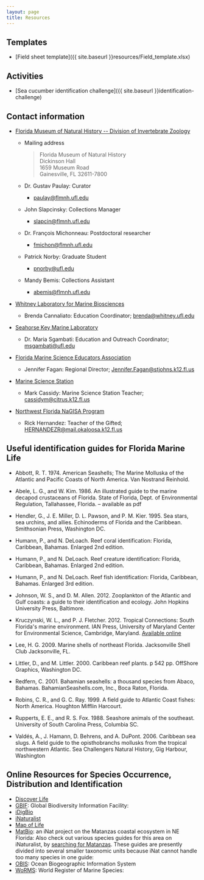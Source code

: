 ```yaml
---
layout: page
title: Resources
---
```


## Templates

- [Field sheet template]({{ site.baseurl }}resources/Field_template.xlsx)

## Activities

- [Sea cucumber identification challenge]({{ site.baseurl }}identification-challenge)

## Contact information


* [Florida Museum of Natural History -- Division of Invertebrate Zoology](https://www.flmnh.ufl.edu/malacology/)

	* Mailing address

	  > Florida Museum of Natural History <br/>
	  > Dickinson Hall  <br/>
	  > 1659 Museum Road  <br/>
	  > Gainesville, FL 32611-7800

	* Dr. Gustav Paulay: Curator
	  - [paulay@flmnh.ufl.edu](paulay@flmnh.ufl.edu)
	* John Slapcinsky: Collections Manager
	  - [slapcin@flmnh.ufl.edu](slapcin@flmnh.ufl.edu)
	* Dr. François Michonneau: Postdoctoral researcher
	  - [fmichon@flmnh.ufl.edu](fmichon@flmnh.ufl.edu)
	* Patrick Norby: Graduate Student
	  - [pnorby@ufl.edu](pnorby@ufl.edu)
	* Mandy Bemis: Collections Assistant
	  - [abemis@flmnh.ufl.edu](abemis@flmnh.ufl.edu)

* [Whitney Laboratory for Marine Biosciences](http://www.whitney.ufl.edu/)

	* Brenda Cannaliato: Education Coordinator; brenda@whitney.ufl.edu

* [Seahorse Key Marine Laboratory](https://skml.clas.ufl.edu/)

	* Dr. Maria Sgambati: Education and Outreach Coordinator; msgambati@ufl.edu


* [Florida Marine Science Educators Association](www.fmsea.org)

	* Jennifer Fagan: Regional Director; Jennifer.Fagan@stjohns.k12.fl.us


* [Marine Science Station](http://www.citrus.k12.fl.us/mss/)

	* Mark Cassidy: Marine Science Station Teacher; cassidym@citrus.k12.fl.us

* [Northwest Florida NaGISA Program](http://www.nagisa.gknu.com/)

	* Rick Hernandez: Teacher of the Gifted; HERNANDEZR@mail.okaloosa.k12.fl.us


## Useful identification guides for Florida Marine Life

* Abbott, R. T. 1974. American Seashells; The Marine Molluska of the Atlantic and
Pacific Coasts of North America. Van Nostrand Reinhold.

* Abele, L. G., and W. Kim. 1986. An illustrated guide to the marine decapod
crustaceans of Florida. State of Florida, Dept. of Environmental Regulation,
Tallahassee, Florida. – available as pdf

* Hendler, G., J. E. Miller, D. L. Pawson, and P. M. Kier. 1995. Sea stars, sea
urchins, and allies.  Echinoderms of Florida and the Caribbean. Smithsonian
Press, Washington DC.

* Humann, P., and N. DeLoach. Reef coral identification: Florida, Caribbean,
Bahamas. Enlarged 2nd edition.

* Humann, P., and N. DeLoach. Reef creature identification: Florida, Caribbean,
Bahamas. Enlarged 2nd edition.

* Humann, P., and N. DeLoach. Reef fish identification: Florida, Caribbean,
Bahamas. Enlarged 3rd edition.

* Johnson, W. S., and D. M. Allen. 2012. Zooplankton of the Atlantic and Gulf
coasts: a guide to their identification and ecology. John Hopkins University
Press, Baltimore.

* Kruczynski, W. L., and P. J. Fletcher. 2012. Tropical Connections: South
Florida's marine environment. IAN Press, University of Maryland Center for
Environmental Science, Cambridge, Maryland.  [Available online](
http://www.researchgate.net/publication/258294645_Tropical_Connections)

* Lee, H. G. 2009. Marine shells of northeast Florida. Jacksonville Shell Club
Jacksonville, FL.

* Littler, D., and M. Littler. 2000. Caribbean reef plants. p 542 pp. OffShore
Graphics, Washington DC.

* Redfern, C. 2001. Bahamian seashells: a thousand species from Abaco,
Bahamas. BahamianSeashells.com, Inc., Boca Raton, Florida.

* Robins, C. R., and G. C. Ray. 1999. A field guide to Atlantic Coast fishes:
North America.  Houghton Mifflin Harcourt.

* Rupperts, E. E., and R. S. Fox. 1988. Seashore animals of the
southeast. University of South Carolina Press, Columbia SC.

* Valdés, A., J. Hamann, D. Behrens, and A. DuPont. 2006. Caribbean sea slugs. A
field guide to the opisthobranchs mollusks from the tropical northwestern
Atlantic. Sea Challengers Natural History, Gig Harbour, Washington


## Online Resources for Species Occurrence, Distribution and Identification

- [Discover Life](http://www.discoverlife.org/)
- [GBIF](http://www.gbif.org/): Global Biodiversity Information Facility:
- [iDigBio](https://www.idigbio.org/)
- [iNaturalist](http://www.inaturalist.org)
- [Map of Life](https://mol.org/)
- [MatBio](http://www.inaturalist.org/projects/matbio-a-coastal-ecosystem-in-ne-florida):
an iNat project on the Matanzas coastal ecosystem in NE Florida: Also check out
various species guides for this area on iNaturalist, by
[searching for Matanzas](http://www.inaturalist.org/guides/search?utf8=%E2%9C%93&q=matanzas&commit=Search).
These guides are presently divided into several smaller taxonomic units because
iNat cannot handle too many species in one guide:
- [OBIS](http://www.iobis.org/): Ocean Biogeographic Information System
- [WoRMS](http://www.marinespecies.org/): World Register of Marine Species:
